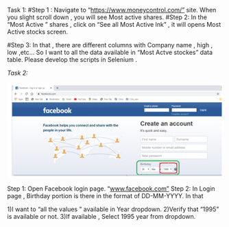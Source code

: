 Task 1:
#Step 1 : Navigate to “https://www.moneycontrol.com/” site. When you slight scroll down , you will see Most active shares.
#Step 2: In the “Most Active ” shares , click on “See all Most Active lnk” , it will opens Most Active stocks screen.
 
 #Step 3: In that , there are different columns with Company name , high , low ,etc... So I want to all the data available in “Most Actve stockes” data table.
Please develop the scripts in Selenium .


*Task 2:*

![alt text](https://github.com/akashgupta03/moneycontroalBDDFrameWork/blob/master/src/test/resources/image/Screenshot%202020-04-02%20at%201.09.41%20PM.png)

Step 1: Open Facebook login page. “www.facebook.com”
 Step 2: In Login page , Birthday portion is there in the format of DD-MM-YYYY. In that

1)I want to “all the values ” available in Year dropdown. 
2)Verify that “1995” is available or not.
3)If available , Select 1995 year from dropdown.
